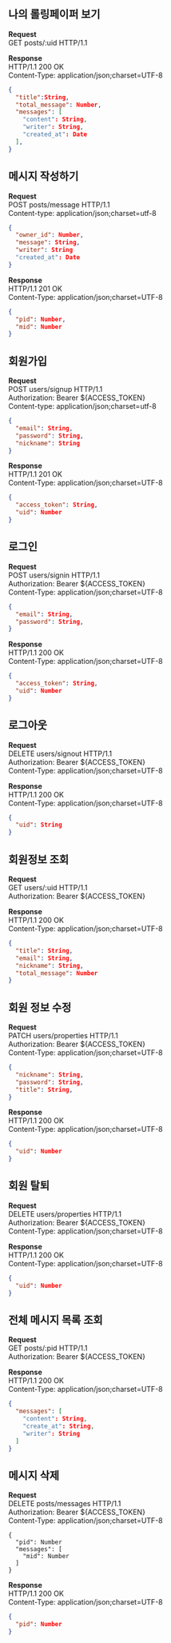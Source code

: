 ## 나의 롤링페이퍼 보기
**Request**<br>
GET posts/:uid  HTTP/1.1

**Response**<br>
HTTP/1.1 200 OK<br>
Content-Type: application/json;charset=UTF-8
```json
{
  "title":String,
  "total_message": Number,
  "messages": [
    "content": String,
    "writer": String,
    "created_at": Date
  ],
}
```
  
## 메시지 작성하기
**Request**<br>
POST posts/message HTTP/1.1<br>
Content-type: application/json;charset=utf-8
```json
{
  "owner_id": Number,
  "message": String,
  "writer": String
  "created_at": Date
}
```
**Response**<br>
HTTP/1.1 201 OK<br>
Content-Type: application/json;charset=UTF-8
```json
{
  "pid": Number,
  "mid": Number
}
```

## 회원가입
**Request**<br>
POST users/signup HTTP/1.1<br>
Authorization: Bearer ${ACCESS_TOKEN}<br>
Content-type: application/json;charset=utf-8
```json
{
  "email": String,
  "password": String,
  "nickname": String
}
```
**Response**<br>
HTTP/1.1 201 OK<br>
Content-Type: application/json;charset=UTF-8
```json
{
  "access_token": String,
  "uid": Number
}
```

## 로그인
**Request**<br>
POST users/signin HTTP/1.1<br>
Authorization: Bearer ${ACCESS_TOKEN}<br>
Content-Type: application/json;charset=UTF-8
```json
{
  "email": String,
  "password": String,
}
```
**Response**<br>
HTTP/1.1 200 OK<br>
Content-Type: application/json;charset=UTF-8
```json
{
  "access_token": String,
  "uid": Number
}
```


## 로그아웃
**Request**<br>
DELETE users/signout HTTP/1.1<br>
Authorization: Bearer ${ACCESS_TOKEN}<br>
Content-Type: application/json;charset=UTF-8<br>

**Response**<br>
HTTP/1.1 200 OK<br>
Content-Type: application/json;charset=UTF-8
```json
{
  "uid": String
}
```
## 회원정보 조회
**Request**<br>
GET users/:uid  HTTP/1.1<br>
Authorization: Bearer ${ACCESS_TOKEN}<br>

**Response**<br>
HTTP/1.1 200 OK<br>
Content-Type: application/json;charset=UTF-8
```json
{
  "title": String,
  "email": String,
  "nickname": String,
  "total_message": Number
}
```

## 회원 정보 수정
**Request**<br>
PATCH users/properties HTTP/1.1<br>
Authorization: Bearer ${ACCESS_TOKEN}<br>
Content-Type: application/json;charset=UTF-8
```json
{
  "nickname": String,
  "password": String,
  "title": String,
}
```
**Response**<br>
HTTP/1.1 200 OK<br>
Content-Type: application/json;charset=UTF-8
```json
{
  "uid": Number
}
```

## 회원 탈퇴
**Request**<br>
DELETE users/properties HTTP/1.1<br>
Authorization: Bearer ${ACCESS_TOKEN}<br>
Content-Type: application/json;charset=UTF-8

**Response**<br>
HTTP/1.1 200 OK<br>
Content-Type: application/json;charset=UTF-8
```json
{
  "uid": Number
}
```
## 전체 메시지 목록 조회
**Request**<br>
GET posts/:pid  HTTP/1.1<br>
Authorization: Bearer ${ACCESS_TOKEN}<br>

**Response**<br>
HTTP/1.1 200 OK<br>
Content-Type: application/json;charset=UTF-8
```json
{
  "messages": [
    "content": String,
    "create_at": String,
    "writer": String
  ]
}
```

## 메시지 삭제
**Request**<br>
DELETE posts/messages HTTP/1.1<br>
Authorization: Bearer ${ACCESS_TOKEN}<br>
Content-Type: application/json;charset=UTF-8
```
{
  "pid": Number
  "messages": [
    "mid": Number
  ]
}
```
**Response**<br>
HTTP/1.1 200 OK<br>
Content-Type: application/json;charset=UTF-8
```json
{
  "pid": Number
}
```